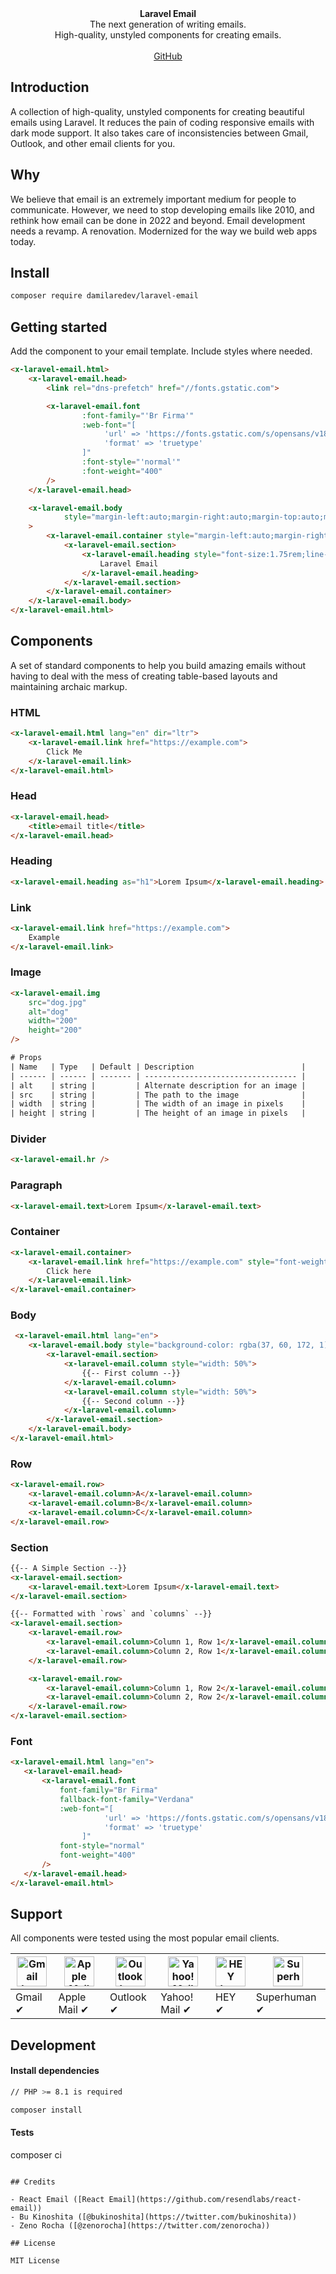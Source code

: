 <div align="center"><strong>Laravel Email</strong></div>
<div align="center">The next generation of writing emails.<br />High-quality, unstyled components for creating emails.</div>

<br />
<div align="center">
<a href="https://github.com/dammy001/laravel-email">GitHub</a>
</div>

## Introduction

A collection of high-quality, unstyled components for creating beautiful emails using Laravel.
It reduces the pain of coding responsive emails with dark mode support. It also takes care of inconsistencies between Gmail, Outlook, and other email clients for you.

## Why

We believe that email is an extremely important medium for people to communicate. However, we need to stop developing emails like 2010, and rethink how email can be done in 2022 and beyond. Email development needs a revamp. A renovation. Modernized for the way we build web apps today.

## Install
```bash
composer require damilaredev/laravel-email
```

## Getting started

Add the component to your email template. Include styles where needed.

```html
<x-laravel-email.html>
    <x-laravel-email.head>
        <link rel="dns-prefetch" href="//fonts.gstatic.com">

        <x-laravel-email.font
                :font-family="'Br Firma'"
                :web-font="[
                     'url' => 'https://fonts.gstatic.com/s/opensans/v18/mem8YaGs126MiZpBA-UFVZ0e.ttf',
                     'format' => 'truetype'
                ]"
                :font-style="'normal'"
                :font-weight="400"
        />
    </x-laravel-email.head>

    <x-laravel-email.body
            style="margin-left:auto;margin-right:auto;margin-top:auto;margin-bottom:auto;background-color:rgba(255, 255, 255, 1);font-family:Open Sans, ui-sans-serif, system-ui, -apple-system,Segoe UI,Roboto,Helvetica Neue,Arial,Noto Sans,Ubuntu,sans-serif"
    >
        <x-laravel-email.container style="margin-left:auto;margin-right:auto; max-width:50em;margin:10px auto;">
            <x-laravel-email.section>
                <x-laravel-email.heading style="font-size:1.75rem;line-height:43.99px;font-weight:700;text-align:left; color: rgba(80, 85, 94, 1);">
                    Laravel Email
                </x-laravel-email.heading>
            </x-laravel-email.section>
        </x-laravel-email.container>
    </x-laravel-email.body>
</x-laravel-email.html>
```

## Components

A set of standard components to help you build amazing emails without having to deal with the mess of creating table-based layouts and maintaining archaic markup.

### HTML
```html
<x-laravel-email.html lang="en" dir="ltr">
    <x-laravel-email.link href="https://example.com">
        Click Me
    </x-laravel-email.link>
</x-laravel-email.html>
```

### Head
```html
<x-laravel-email.head>
    <title>email title</title>
</x-laravel-email.head>
```

### Heading
```html
<x-laravel-email.heading as="h1">Lorem Ipsum</x-laravel-email.heading> 
```

### Link
```html
<x-laravel-email.link href="https://example.com">
    Example
</x-laravel-email.link> 
```

### Image
```html
<x-laravel-email.img 
    src="dog.jpg"
    alt="dog"
    width="200"
    height="200"
/>

# Props
| Name   | Type   | Default | Description                        |
| ------ | ------ | ------- | ---------------------------------- |
| alt    | string |         | Alternate description for an image |
| src    | string |         | The path to the image              |
| width  | string |         | The width of an image in pixels    |
| height | string |         | The height of an image in pixels   |

```

### Divider
```html
<x-laravel-email.hr /> 
```

### Paragraph
```html
<x-laravel-email.text>Lorem Ipsum</x-laravel-email.text>
```

### Container
```html
<x-laravel-email.container>
    <x-laravel-email.link href="https://example.com" style="font-weight: 500; color: #0000;">
        Click here
    </x-laravel-email.link>
</x-laravel-email.container>
```

### Body
```html
 <x-laravel-email.html lang="en">
    <x-laravel-email.body style="background-color: rgba(37, 60, 172, 1);">
        <x-laravel-email.section>
            <x-laravel-email.column style="width: 50%">
                {{-- First column --}}
            </x-laravel-email.column>
            <x-laravel-email.column style="width: 50%">
                {{-- Second column --}}
            </x-laravel-email.column>
        </x-laravel-email.section>
    </x-laravel-email.body>
</x-laravel-email.html>
```

### Row
```html
<x-laravel-email.row>
    <x-laravel-email.column>A</x-laravel-email.column>
    <x-laravel-email.column>B</x-laravel-email.column>
    <x-laravel-email.column>C</x-laravel-email.column>
</x-laravel-email.row>
```

### Section
```html
{{-- A Simple Section --}}
<x-laravel-email.section>
    <x-laravel-email.text>Lorem Ipsum</x-laravel-email.text>
</x-laravel-email.section>

{{-- Formatted with `rows` and `columns` --}}
<x-laravel-email.section>
    <x-laravel-email.row>
        <x-laravel-email.column>Column 1, Row 1</x-laravel-email.column>
        <x-laravel-email.column>Column 2, Row 1</x-laravel-email.column>
    </x-laravel-email.row>

    <x-laravel-email.row>
        <x-laravel-email.column>Column 1, Row 2</x-laravel-email.column>
        <x-laravel-email.column>Column 2, Row 2</x-laravel-email.column>
    </x-laravel-email.row>
</x-laravel-email.section>
```

### Font
```html
<x-laravel-email.html lang="en">
   <x-laravel-email.head>
       <x-laravel-email.font
           font-family="Br Firma"
           fallback-font-family="Verdana"
           :web-font="[
                     'url' => 'https://fonts.gstatic.com/s/opensans/v18/mem8YaGs126MiZpBA-UFVZ0e.ttf',
                     'format' => 'truetype'
                ]"
           font-style="normal"
           font-weight="400"
       />
   </x-laravel-email.head> 
</x-laravel-email.html>
```

## Support
All components were tested using the most popular email clients.

| <img src="https://react.email/static/icons/gmail.svg" width="48px" height="48px" alt="Gmail logo"> | <img src="https://react.email/static/icons/apple-mail.svg" width="48px" height="48px" alt="Apple Mail"> | <img src="https://react.email/static/icons/outlook.svg" width="48px" height="48px" alt="Outlook logo"> | <img src="https://react.email/static/icons/yahoo-mail.svg" width="48px" height="48px" alt="Yahoo! Mail logo"> | <img src="https://react.email/static/icons/hey.svg" width="48px" height="48px" alt="HEY logo"> | <img src="https://react.email/static/icons/superhuman.svg" width="48px" height="48px" alt="Superhuman logo"> |
| -------------------------------------------------------------------------------------------------- | ------------------------------------------------------------------------------------------------------- | ------------------------------------------------------------------------------------------------------ | ------------------------------------------------------------------------------------------------------------- | ---------------------------------------------------------------------------------------------- | ------------------------------------------------------------------------------------------------------------ |
| Gmail ✔                                                                                           | Apple Mail ✔                                                                                           | Outlook ✔                                                                                             | Yahoo! Mail ✔                                                                                                | HEY ✔                                                                                         | Superhuman ✔                                                                                                |

## Development

#### Install dependencies

```sh
// PHP >= 8.1 is required

composer install
```

#### Tests
composer ci
```

## Credits

- React Email ([React Email](https://github.com/resendlabs/react-email))
- Bu Kinoshita ([@bukinoshita](https://twitter.com/bukinoshita))
- Zeno Rocha ([@zenorocha](https://twitter.com/zenorocha))

## License

MIT License

